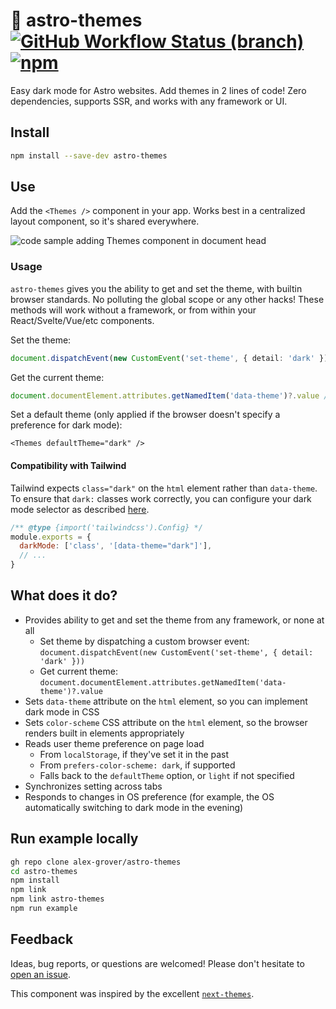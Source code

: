 # 🚀 astro-themes [![GitHub Workflow Status (branch)](https://img.shields.io/github/actions/workflow/status/alex-grover/astro-themes/ci.yml?branch=main)](https://github.com/alex-grover/astro-themes/actions/workflows/ci.yml?query=branch%3Amain) [![npm](https://img.shields.io/npm/v/astro-themes)](https://www.npmjs.com/package/astro-themes)

Easy dark mode for Astro websites. Add themes in 2 lines of code! Zero dependencies, supports SSR, and works with any
framework or UI.

## Install

```sh
npm install --save-dev astro-themes
```

## Use

Add the `<Themes />` component in your app. Works best in a centralized layout component, so it's shared everywhere.

![code sample adding Themes component in document head](https://user-images.githubusercontent.com/3088615/187366957-fd3b3ef6-c3a8-4524-a898-49be189e1a73.png)

### Usage

`astro-themes` gives you the ability to get and set the theme, with builtin browser standards. No polluting the global
scope or any other hacks! These methods will work without a framework, or from within your React/Svelte/Vue/etc
components.

Set the theme:

```ts
document.dispatchEvent(new CustomEvent('set-theme', { detail: 'dark' })) // or pass `null` to clear the saved setting
```

Get the current theme:

```ts
document.documentElement.attributes.getNamedItem('data-theme')?.value // 'light' | 'dark'
```

Set a default theme (only applied if the browser doesn't specify a preference for dark mode):

```astro
<Themes defaultTheme="dark" />
```

#### Compatibility with Tailwind

Tailwind expects `class="dark"` on the `html` element rather than `data-theme`. To ensure that `dark:` classes work correctly, you can configure your dark mode selector as described [here](https://tailwindcss.com/docs/dark-mode#customizing-the-class-name).
```js
/** @type {import('tailwindcss').Config} */
module.exports = {
  darkMode: ['class', '[data-theme="dark"]'],
  // ...
}
```
## What does it do?

- Provides ability to get and set the theme from any framework, or none at all
  - Set theme by dispatching a custom browser event: `document.dispatchEvent(new CustomEvent('set-theme', { detail: 'dark' }))`
  - Get current theme: `document.documentElement.attributes.getNamedItem('data-theme')?.value`
- Sets `data-theme` attribute on the `html` element, so you can implement dark mode in CSS
- Sets `color-scheme` CSS attribute on the `html` element, so the browser renders built in elements appropriately
- Reads user theme preference on page load
  - From `localStorage`, if they've set it in the past
  - From `prefers-color-scheme: dark`, if supported
  - Falls back to the `defaultTheme` option, or `light` if not specified
- Synchronizes setting across tabs
- Responds to changes in OS preference (for example, the OS automatically switching to dark mode in the evening)

## Run example locally

```sh
gh repo clone alex-grover/astro-themes
cd astro-themes
npm install
npm link
npm link astro-themes
npm run example
```

## Feedback

Ideas, bug reports, or questions are welcomed! Please don't hesitate to [open an issue](https://github.com/alex-grover/astro-themes/issues/new).

This component was inspired by the excellent [`next-themes`](https://github.com/pacocoursey/next-themes).
